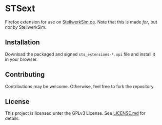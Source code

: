 # STSext

Firefox extension for use on [StellwerkSim.de][1].
Note that this is made *for*, but *not by* StellwerkSim.

## Installation
Download the packaged and signed `sts_extensions-*.xpi` file and install it in your browser.

## Contributing

Contributions may be welcome.
Otherwise, feel free to fork the repository.

## License

This project is licensed unter the GPLv3 License.
See [LICENSE.md](LICENSE.md) for details.

[1]: https://www.stellwerksim.de/
